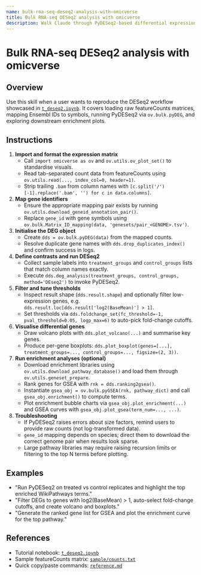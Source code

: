 ```yaml
---
name: bulk-rna-seq-deseq2-analysis-with-omicverse
title: Bulk RNA-seq DESeq2 analysis with omicverse
description: Walk Claude through PyDESeq2-based differential expression, including ID mapping, DE testing, fold-change thresholding, and enrichment visualisation.
---
```


# Bulk RNA-seq DESeq2 analysis with omicverse

## Overview
Use this skill when a user wants to reproduce the DESeq2 workflow showcased in [`t_deseq2.ipynb`](../../omicverse_guide/docs/Tutorials-bulk/t_deseq2.ipynb). It covers loading raw featureCounts matrices, mapping Ensembl IDs to symbols, running PyDESeq2 via `ov.bulk.pyDEG`, and exploring downstream enrichment plots.

## Instructions
1. **Import and format the expression matrix**
   - Call `import omicverse as ov` and `ov.utils.ov_plot_set()` to standardise visuals.
   - Read tab-separated count data from featureCounts using `ov.utils.read(..., index_col=0, header=1)`.
   - Strip trailing `.bam` from column names with `[c.split('/')[-1].replace('.bam', '') for c in data.columns]`.
2. **Map gene identifiers**
   - Ensure the appropriate mapping pair exists by running `ov.utils.download_geneid_annotation_pair()`.
   - Replace `gene_id` with gene symbols using `ov.bulk.Matrix_ID_mapping(data, 'genesets/pair_<GENOME>.tsv')`.
3. **Initialise the DEG object**
   - Create `dds = ov.bulk.pyDEG(data)` from the mapped counts.
   - Resolve duplicate gene names with `dds.drop_duplicates_index()` and confirm success in logs.
4. **Define contrasts and run DESeq2**
   - Collect sample labels into `treatment_groups` and `control_groups` lists that match column names exactly.
   - Execute `dds.deg_analysis(treatment_groups, control_groups, method='DEseq2')` to invoke PyDESeq2.
5. **Filter and tune thresholds**
   - Inspect result shape (`dds.result.shape`) and optionally filter low-expression genes, e.g. `dds.result.loc[dds.result['log2(BaseMean)'] > 1]`.
   - Set thresholds via `dds.foldchange_set(fc_threshold=-1, pval_threshold=0.05, logp_max=6)` to auto-pick fold-change cutoffs.
6. **Visualise differential genes**
   - Draw volcano plots with `dds.plot_volcano(...)` and summarise key genes.
   - Produce per-gene boxplots: `dds.plot_boxplot(genes=[...], treatment_groups=..., control_groups=..., figsize=(2, 3))`.
7. **Run enrichment analyses (optional)**
   - Download enrichment libraries using `ov.utils.download_pathway_database()` and load them through `ov.utils.geneset_prepare`.
   - Rank genes for GSEA with `rnk = dds.ranking2gsea()`.
   - Instantiate `gsea_obj = ov.bulk.pyGSEA(rnk, pathway_dict)` and call `gsea_obj.enrichment()` to compute terms.
   - Plot enrichment bubble charts via `gsea_obj.plot_enrichment(...)` and GSEA curves with `gsea_obj.plot_gsea(term_num=..., ...)`.
8. **Troubleshooting**
   - If PyDESeq2 raises errors about size factors, remind users to provide raw counts (not log-transformed data).
   - `gene_id` mapping depends on species; direct them to download the correct genome pair when results look sparse.
   - Large pathway libraries may require raising recursion limits or filtering to the top N terms before plotting.

## Examples
- "Run PyDESeq2 on treated vs control replicates and highlight the top enriched WikiPathways terms."
- "Filter DEGs to genes with log2(BaseMean) > 1, auto-select fold-change cutoffs, and create volcano and boxplots."
- "Generate the ranked gene list for GSEA and plot the enrichment curve for the top pathway."

## References
- Tutorial notebook: [`t_deseq2.ipynb`](../../omicverse_guide/docs/Tutorials-bulk/t_deseq2.ipynb)
- Sample featureCounts matrix: [`sample/counts.txt`](../../sample/counts.txt)
- Quick copy/paste commands: [`reference.md`](reference.md)
